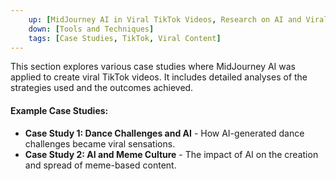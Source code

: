 ```yaml
---
    up: [MidJourney AI in Viral TikTok Videos, Research on AI and Viral Content]
    down: [Tools and Techniques]
    tags: [Case Studies, TikTok, Viral Content]
---
```

This section explores various case studies where MidJourney AI was applied to create viral TikTok videos. It includes detailed analyses of the strategies used and the outcomes achieved.

#### Example Case Studies:
- **Case Study 1: Dance Challenges and AI** - How AI-generated dance challenges became viral sensations.
- **Case Study 2: AI and Meme Culture** - The impact of AI on the creation and spread of meme-based content.